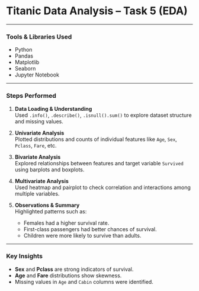 
#  Titanic Data Analysis – Task 5 (EDA)

---


### Tools & Libraries Used
- Python
- Pandas
- Matplotlib
- Seaborn
- Jupyter Notebook

---

###  Steps Performed
1. **Data Loading & Understanding**  
   Used `.info()`, `.describe()`, `.isnull().sum()` to explore dataset structure and missing values.

2. **Univariate Analysis**  
   Plotted distributions and counts of individual features like `Age`, `Sex`, `Pclass`, `Fare`, etc.

3. **Bivariate Analysis**  
   Explored relationships between features and target variable `Survived` using barplots and boxplots.

4. **Multivariate Analysis**  
   Used heatmap and pairplot to check correlation and interactions among multiple variables.

5. **Observations & Summary**  
   Highlighted patterns such as:
   - Females had a higher survival rate.
   - First-class passengers had better chances of survival.
   - Children were more likely to survive than adults.

---

###  Key Insights
- **Sex** and **Pclass** are strong indicators of survival.
- **Age** and **Fare** distributions show skewness.
- Missing values in `Age` and `Cabin` columns were identified.

